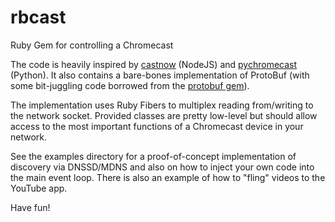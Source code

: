 # rbcast
Ruby Gem for controlling a Chromecast

The code is heavily inspired by [castnow](https://github.com/xat/castnow) (NodeJS) and [pychromecast](https://github.com/balloob/pychromecast) (Python).
It also contains a bare-bones implementation of ProtoBuf (with some bit-juggling code borrowed from the [protobuf gem](https://github.com/localshred/protobuf)).

The implementation uses Ruby Fibers to multiplex reading from/writing to the network socket.
Provided classes are pretty low-level but should allow access to the most important functions of a Chromecast device in your network.

See the examples directory for a proof-of-concept implementation of discovery via DNSSD/MDNS 
and also on how to inject your own code into the main event loop. There is also an example of how to "fling" videos to the YouTube app.

Have fun!
